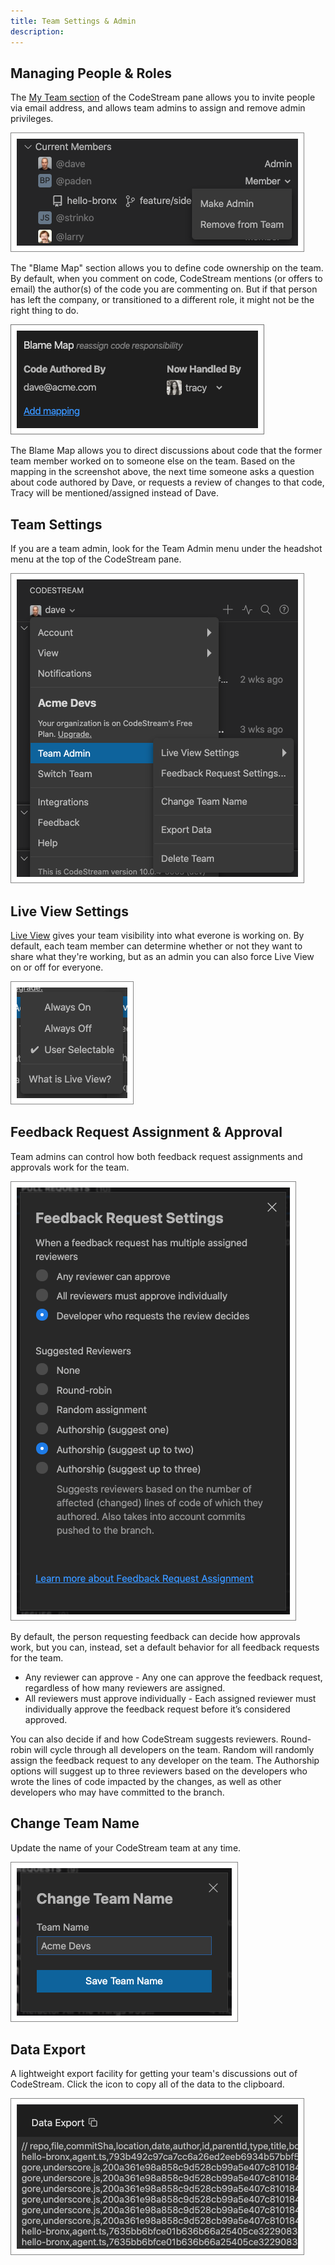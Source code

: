 ```yaml
---
title: Team Settings & Admin
description: 
---
```


## Managing People & Roles

The [My Team section](myteam-section) of the CodeStream pane allows you to
invite people via email address, and allows team admins to assign and remove
admin privileges.

![Admin Privileges](../assets/images/AdminRights1.png)

The "Blame Map" section allows you to define code ownership on the team. By
default, when you comment on code, CodeStream mentions (or offers to email) the
author(s) of the code you are commenting on. But if that person has left the
company, or transitioned to a different role, it might not be the right thing to
do.

![Blame Map](../assets/images/BlameMap.png)

The Blame Map allows you to direct discussions about code that the former team
member worked on to someone else on the team. Based on the mapping in the
screenshot above, the next time someone asks a question about code authored by
Dave, or requests a review of changes to that code, Tracy will be
mentioned/assigned instead of Dave.

## Team Settings

If you are a team admin, look for the Team Admin menu under the headshot menu at the top of the CodeStream pane.

![Team Settings](../assets/images/TeamSettings2.png)

## Live View Settings

[Live View](myteam-section/#live-view) gives your team visibility into what everone is working on. By
default, each team member can determine whether or not they want to share what
they're working, but as an admin you can also force Live View on or off for
everyone.

![Live View Settings](../assets/images/LiveViewSettings.png)

## Feedback Request Assignment & Approval

Team admins can control how both feedback request assignments and approvals work
for the team. 

![Feedback Request Settings](../assets/images/FRTeamSettings.png)

By default, the person requesting feedback can decide how approvals work, but
you can, instead, set a default behavior for all feedback requests for the team.

* Any reviewer can approve - Any one can approve the feedback request,
  regardless of how many reviewers are assigned.
* All reviewers must approve individually - Each assigned reviewer must
  individually approve the feedback request before it’s considered approved.

You can also decide if and how CodeStream suggests reviewers. Round-robin will
cycle through all developers on the team. Random will randomly assign the
feedback request to any developer on the team. The Authorship options will
suggest up to three reviewers based on the developers who wrote the lines of
code impacted by the changes, as well as other developers who may have committed
to the branch.

## Change Team Name

Update the name of your CodeStream team at any time.

![Change Team Name](../assets/images/ChangeTeamName.png)

## Data Export 

A lightweight export facility for getting your team's discussions out of
CodeStream. Click the icon to copy all of the data to the clipboard.

![Data Export](../assets/images/DataExport.png)

